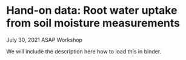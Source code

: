 # Hand-on data: Root water uptake from soil moisture measurements

July 30, 2021 ASAP Workshop

We will include the description here how to load this in binder.